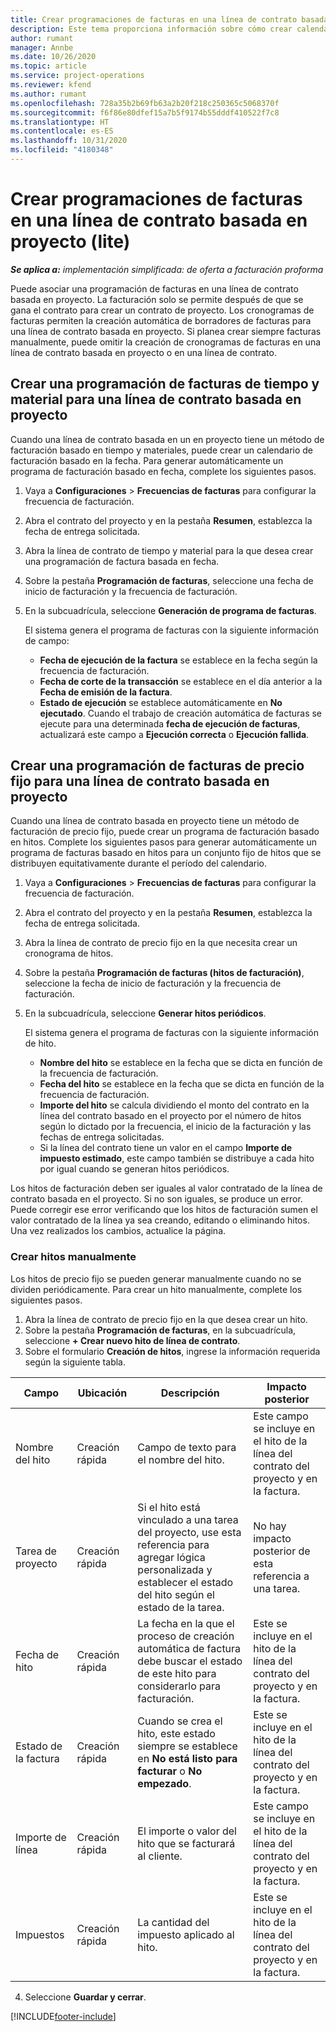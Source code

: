 ```yaml
---
title: Crear programaciones de facturas en una línea de contrato basada en proyecto (lite)
description: Este tema proporciona información sobre cómo crear calendarios e hitos de facturas.
author: rumant
manager: Annbe
ms.date: 10/26/2020
ms.topic: article
ms.service: project-operations
ms.reviewer: kfend
ms.author: rumant
ms.openlocfilehash: 728a35b2b69fb63a2b20f218c250365c5068370f
ms.sourcegitcommit: f6f86e80dfef15a7b5f9174b55dddf410522f7c8
ms.translationtype: HT
ms.contentlocale: es-ES
ms.lasthandoff: 10/31/2020
ms.locfileid: "4180348"
---
```

# <a name="create-invoice-schedules-on-a-project-based-contract-line---lite"></a>Crear programaciones de facturas en una línea de contrato basada en proyecto (lite)

_**Se aplica a:** implementación simplificada: de oferta a facturación proforma_

Puede asociar una programación de facturas en una línea de contrato basada en proyecto. La facturación solo se permite después de que se gana el contrato para crear un contrato de proyecto. Los cronogramas de facturas permiten la creación automática de borradores de facturas para una línea de contrato basada en proyecto. Si planea crear siempre facturas manualmente, puede omitir la creación de cronogramas de facturas en una línea de contrato basada en proyecto o en una línea de contrato.

## <a name="create-a-time-and-material-invoice-schedule-for-a-project-based-contract-line"></a>Crear una programación de facturas de tiempo y material para una línea de contrato basada en proyecto

Cuando una línea de contrato basada en un en proyecto tiene un método de facturación basado en tiempo y materiales, puede crear un calendario de facturación basado en la fecha. Para generar automáticamente un programa de facturación basado en fecha, complete los siguientes pasos.

1. Vaya a **Configuraciones** > **Frecuencias de facturas** para configurar la frecuencia de facturación.
2. Abra el contrato del proyecto y en la pestaña **Resumen**, establezca la fecha de entrega solicitada.
3. Abra la línea de contrato de tiempo y material para la que desea crear una programación de factura basada en fecha. 
4. Sobre la pestaña **Programación de facturas**, seleccione una fecha de inicio de facturación y la frecuencia de facturación. 
5. En la subcuadrícula, seleccione **Generación de programa de facturas**.

    El sistema genera el programa de facturas con la siguiente información de campo:

    - **Fecha de ejecución de la factura** se establece en la fecha según la frecuencia de facturación.
    - **Fecha de corte de la transacción** se establece en el día anterior a la **Fecha de emisión de la factura**.
    - **Estado de ejecución** se establece automáticamente en **No ejecutado**. Cuando el trabajo de creación automática de facturas se ejecute para una determinada **fecha de ejecución de facturas**, actualizará este campo a **Ejecución correcta** o **Ejecución fallida**.

## <a name="create-a-fixed-price-invoice-schedule-for-a-project-based-contract-line"></a>Crear una programación de facturas de precio fijo para una línea de contrato basada en proyecto

Cuando una línea de contrato basada en proyecto tiene un método de facturación de precio fijo, puede crear un programa de facturación basado en hitos. Complete los siguientes pasos para generar automáticamente un programa de facturas basado en hitos para un conjunto fijo de hitos que se distribuyen equitativamente durante el período del calendario.

1. Vaya a **Configuraciones** > **Frecuencias de facturas** para configurar la frecuencia de facturación.
2. Abra el contrato del proyecto y en la pestaña **Resumen**, establezca la fecha de entrega solicitada.
3. Abra la línea de contrato de precio fijo en la que necesita crear un cronograma de hitos. 
4. Sobre la pestaña **Programación de facturas (hitos de facturación)**, seleccione la fecha de inicio de facturación y la frecuencia de facturación. 
5. En la subcuadrícula, seleccione **Generar hitos periódicos**.

    El sistema genera el programa de facturas con la siguiente información de hito.

    - **Nombre del hito** se establece en la fecha que se dicta en función de la frecuencia de facturación.
    - **Fecha del hito** se establece en la fecha que se dicta en función de la frecuencia de facturación.
    - **Importe del hito** se calcula dividiendo el monto del contrato en la línea del contrato basado en el proyecto por el número de hitos según lo dictado por la frecuencia, el inicio de la facturación y las fechas de entrega solicitadas.
    - Si la línea del contrato tiene un valor en el campo **Importe de impuesto estimado**, este campo también se distribuye a cada hito por igual cuando se generan hitos periódicos.

Los hitos de facturación deben ser iguales al valor contratado de la línea de contrato basada en el proyecto. Si no son iguales, se produce un error. Puede corregir ese error verificando que los hitos de facturación sumen el valor contratado de la línea ya sea creando, editando o eliminando hitos. Una vez realizados los cambios, actualice la página.

### <a name="manually-create-milestones"></a>Crear hitos manualmente

Los hitos de precio fijo se pueden generar manualmente cuando no se dividen periódicamente. Para crear un hito manualmente, complete los siguientes pasos.

1. Abra la línea de contrato de precio fijo en la que desea crear un hito. 
2. Sobre la pestaña **Programación de facturas**, en la subcuadrícula, seleccione **+ Crear nuevo hito de línea de contrato**.
3. Sobre el formulario **Creación de hitos**, ingrese la información requerida según la siguiente tabla. 

| Campo | Ubicación | Descripción | Impacto posterior |
| --- | --- | --- | --- |
| Nombre del hito | Creación rápida | Campo de texto para el nombre del hito. | Este campo se incluye en el hito de la línea del contrato del proyecto y en la factura. |
| Tarea de proyecto | Creación rápida | Si el hito está vinculado a una tarea del proyecto, use esta referencia para agregar lógica personalizada y establecer el estado del hito según el estado de la tarea. | No hay impacto posterior de esta referencia a una tarea. |
| Fecha de hito | Creación rápida | La fecha en la que el proceso de creación automática de factura debe buscar el estado de este hito para considerarlo para facturación. | Este se incluye en el hito de la línea del contrato del proyecto y en la factura. |
| Estado de la factura | Creación rápida | Cuando se crea el hito, este estado siempre se establece en **No está listo para facturar** o **No empezado**. | Este se incluye en el hito de la línea del contrato del proyecto y en la factura. |
| Importe de línea | Creación rápida | El importe o valor del hito que se facturará al cliente. | Este campo se incluye en el hito de la línea del contrato del proyecto y en la factura. |
| Impuestos | Creación rápida | La cantidad del impuesto aplicado al hito. | Este se incluye en el hito de la línea del contrato del proyecto y en la factura. |

4. Seleccione **Guardar y cerrar**.


[!INCLUDE[footer-include](../../includes/footer-banner.md)]